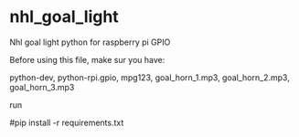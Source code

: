 # nhl_goal_light
Nhl goal light python for raspberry pi GPIO

Before using this file, make sur you have:

python-dev, python-rpi.gpio, mpg123, goal_horn_1.mp3, goal_horn_2.mp3, goal_horn_3.mp3

run

#pip install -r requirements.txt
